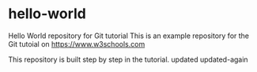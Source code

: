 # hello-world
Hello World repository for Git tutorial
This is an example repository for the Git tutoial on https://www.w3schools.com

This repository is built step by step in the tutorial.
updated
updated-again

